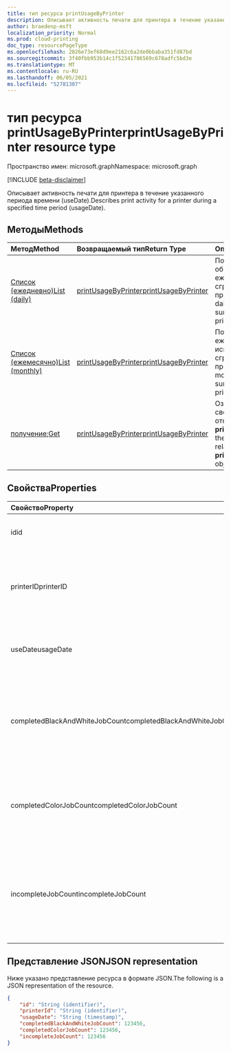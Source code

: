 ```yaml
---
title: тип ресурса printUsageByPrinter
description: Описывает активность печати для принтера в течение указанного периода времени (useDate).
author: braedenp-msft
localization_priority: Normal
ms.prod: cloud-printing
doc_type: resourcePageType
ms.openlocfilehash: 2826e73ef68d9ee2162c6a2de0bbaba351fd87bd
ms.sourcegitcommit: 3f40fbb953b14c1f52341786569c678adfc5bd3e
ms.translationtype: MT
ms.contentlocale: ru-RU
ms.lasthandoff: 06/05/2021
ms.locfileid: "52781307"
---
```

# <a name="printusagebyprinter-resource-type"></a><span data-ttu-id="3695a-103">тип ресурса printUsageByPrinter</span><span class="sxs-lookup"><span data-stu-id="3695a-103">printUsageByPrinter resource type</span></span>

<span data-ttu-id="3695a-104">Пространство имен: microsoft.graph</span><span class="sxs-lookup"><span data-stu-id="3695a-104">Namespace: microsoft.graph</span></span>

[!INCLUDE [beta-disclaimer](../../includes/beta-disclaimer.md)]

<span data-ttu-id="3695a-105">Описывает активность печати для принтера в течение указанного периода времени (useDate).</span><span class="sxs-lookup"><span data-stu-id="3695a-105">Describes print activity for a printer during a specified time period (usageDate).</span></span>

## <a name="methods"></a><span data-ttu-id="3695a-106">Методы</span><span class="sxs-lookup"><span data-stu-id="3695a-106">Methods</span></span>

| <span data-ttu-id="3695a-107">Метод</span><span class="sxs-lookup"><span data-stu-id="3695a-107">Method</span></span>       | <span data-ttu-id="3695a-108">Возвращаемый тип</span><span class="sxs-lookup"><span data-stu-id="3695a-108">Return Type</span></span> | <span data-ttu-id="3695a-109">Описание</span><span class="sxs-lookup"><span data-stu-id="3695a-109">Description</span></span> |
|:-------------|:------------|:------------|
| [<span data-ttu-id="3695a-110">Список (ежедневно)</span><span class="sxs-lookup"><span data-stu-id="3695a-110">List (daily)</span></span>](../api/reportroot-list-dailyprintusagebyprinter.md) | [<span data-ttu-id="3695a-111">printUsageByPrinter</span><span class="sxs-lookup"><span data-stu-id="3695a-111">printUsageByPrinter</span></span>](printUsageByPrinter.md) | <span data-ttu-id="3695a-112">Получите список сводок об использовании ежедневной печати, сгруппив их по принтеру.</span><span class="sxs-lookup"><span data-stu-id="3695a-112">Get a list of daily print usage summaries, grouped by printer.</span></span> |
| [<span data-ttu-id="3695a-113">Список (ежемесячно)</span><span class="sxs-lookup"><span data-stu-id="3695a-113">List (monthly)</span></span>](../api/reportroot-list-monthlyprintusagebyprinter.md) | [<span data-ttu-id="3695a-114">printUsageByPrinter</span><span class="sxs-lookup"><span data-stu-id="3695a-114">printUsageByPrinter</span></span>](printUsageByPrinter.md) | <span data-ttu-id="3695a-115">Получите список ежемесячных сводок использования печати, сгруппив их по принтеру.</span><span class="sxs-lookup"><span data-stu-id="3695a-115">Get a list of monthly print usage summaries, grouped by printer.</span></span> |
| <span data-ttu-id="3695a-116">[получение](../api/printUsageByPrinter-get.md);</span><span class="sxs-lookup"><span data-stu-id="3695a-116">[Get](../api/printUsageByPrinter-get.md)</span></span> | [<span data-ttu-id="3695a-117">printUsageByPrinter</span><span class="sxs-lookup"><span data-stu-id="3695a-117">printUsageByPrinter</span></span>](printUsageByPrinter.md) | <span data-ttu-id="3695a-118">Ознакомьтесь с свойствами и отношениями объекта **printUsageByPrinter.**</span><span class="sxs-lookup"><span data-stu-id="3695a-118">Read the properties and relationships of a **printUsageByPrinter** object.</span></span> |

## <a name="properties"></a><span data-ttu-id="3695a-119">Свойства</span><span class="sxs-lookup"><span data-stu-id="3695a-119">Properties</span></span>
| <span data-ttu-id="3695a-120">Свойство</span><span class="sxs-lookup"><span data-stu-id="3695a-120">Property</span></span>     | <span data-ttu-id="3695a-121">Тип</span><span class="sxs-lookup"><span data-stu-id="3695a-121">Type</span></span>        | <span data-ttu-id="3695a-122">Описание</span><span class="sxs-lookup"><span data-stu-id="3695a-122">Description</span></span> |
|:-------------|:------------|:------------|
|<span data-ttu-id="3695a-123">id</span><span class="sxs-lookup"><span data-stu-id="3695a-123">id</span></span>|<span data-ttu-id="3695a-124">String</span><span class="sxs-lookup"><span data-stu-id="3695a-124">String</span></span>|<span data-ttu-id="3695a-125">ID этого сводки использования.</span><span class="sxs-lookup"><span data-stu-id="3695a-125">The ID of this usage summary.</span></span>|
|<span data-ttu-id="3695a-126">printerID</span><span class="sxs-lookup"><span data-stu-id="3695a-126">printerID</span></span>|<span data-ttu-id="3695a-127">String</span><span class="sxs-lookup"><span data-stu-id="3695a-127">String</span></span>|<span data-ttu-id="3695a-128">ID принтера, представленный этими статистическими данными.</span><span class="sxs-lookup"><span data-stu-id="3695a-128">The ID of the printer represented by these statistics.</span></span>|
|<span data-ttu-id="3695a-129">useDate</span><span class="sxs-lookup"><span data-stu-id="3695a-129">usageDate</span></span>|<span data-ttu-id="3695a-130">Дата</span><span class="sxs-lookup"><span data-stu-id="3695a-130">Date</span></span>|<span data-ttu-id="3695a-131">Дата, связанная с этими статистическими данными.</span><span class="sxs-lookup"><span data-stu-id="3695a-131">The date associated with these statistics.</span></span>|
|<span data-ttu-id="3695a-132">completedBlackAndWhiteJobCount</span><span class="sxs-lookup"><span data-stu-id="3695a-132">completedBlackAndWhiteJobCount</span></span>|<span data-ttu-id="3695a-133">Int64</span><span class="sxs-lookup"><span data-stu-id="3695a-133">Int64</span></span>|<span data-ttu-id="3695a-134">Количество заданий черной и белой печати, завершенных принтером в связанную дату.</span><span class="sxs-lookup"><span data-stu-id="3695a-134">The number of black and white print jobs completed by the printer on the associated date.</span></span>|
|<span data-ttu-id="3695a-135">completedColorJobCount</span><span class="sxs-lookup"><span data-stu-id="3695a-135">completedColorJobCount</span></span>|<span data-ttu-id="3695a-136">Int64</span><span class="sxs-lookup"><span data-stu-id="3695a-136">Int64</span></span>|<span data-ttu-id="3695a-137">Количество заданий цветного печати, завершенных принтером в связанную дату.</span><span class="sxs-lookup"><span data-stu-id="3695a-137">The number of color print jobs completed by the printer on the associated date.</span></span>|
|<span data-ttu-id="3695a-138">incompleteJobCount</span><span class="sxs-lookup"><span data-stu-id="3695a-138">incompleteJobCount</span></span>|<span data-ttu-id="3695a-139">Int64</span><span class="sxs-lookup"><span data-stu-id="3695a-139">Int64</span></span>|<span data-ttu-id="3695a-140">Количество заданий печати, которые были в очереди для принтера, но не завершены, в связанную дату.</span><span class="sxs-lookup"><span data-stu-id="3695a-140">The number of print jobs that were queued for the printer, but not completed, on the associated date.</span></span>|

## <a name="json-representation"></a><span data-ttu-id="3695a-141">Представление JSON</span><span class="sxs-lookup"><span data-stu-id="3695a-141">JSON representation</span></span>

<span data-ttu-id="3695a-142">Ниже указано представление ресурса в формате JSON.</span><span class="sxs-lookup"><span data-stu-id="3695a-142">The following is a JSON representation of the resource.</span></span>

<!-- {
  "blockType": "resource",
  "optionalProperties": [

  ],
  "@odata.type": "microsoft.graph.printUsageByPrinter"
}-->

```json
{
    "id": "String (identifier)",
    "printerId": "String (identifier)",
    "usageDate": "String (timestamp)",
    "completedBlackAndWhiteJobCount": 123456,
    "completedColorJobCount": 123456,
    "incompleteJobCount": 123456
}
```

<!-- uuid: 8fcb5dbc-d5aa-4681-8e31-b001d5168d79
2015-10-25 14:57:30 UTC -->
<!-- {
  "type": "#page.annotation",
  "description": "printUsageByPrinter resource",
  "keywords": "",
  "section": "documentation",
  "tocPath": ""
}-->

